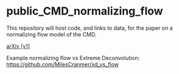 # public_CMD_normalizing_flow

This repository will host code, and links to data, for the paper on a normalizing flow model of the CMD.


[arXiv [v1]](https://arxiv.org/abs/1908.08045)

Example normalizing flow vs Extreme Deconvolution: https://github.com/MilesCranmer/xd_vs_flow

